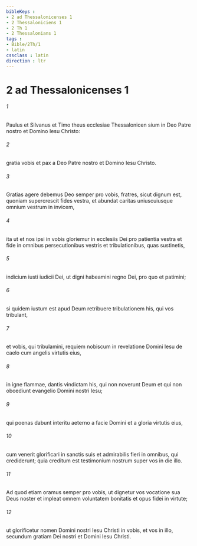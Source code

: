 ```yaml
---
bibleKeys : 
- 2 ad Thessalonicenses 1
- 2 Thessaloniciens 1
- 2 Th 1
- 2 Thessalonians 1
tags : 
- Bible/2Th/1
- latin
cssclass : latin
direction : ltr
---
```


# 2 ad Thessalonicenses 1

###### 1
Paulus et Silvanus et Timo theus ecclesiae Thessalonicen sium in Deo Patre nostro et Domino Iesu Christo: 
###### 2
gratia vobis et pax a Deo Patre nostro et Domino Iesu Christo.
###### 3
Gratias agere debemus Deo semper pro vobis, fratres, sicut dignum est, quoniam supercrescit fides vestra, et abundat caritas uniuscuiusque omnium vestrum in invicem, 
###### 4
ita ut et nos ipsi in vobis gloriemur in ecclesiis Dei pro patientia vestra et fide in omnibus persecutionibus vestris et tribulationibus, quas sustinetis, 
###### 5
indicium iusti iudicii Dei, ut digni habeamini regno Dei, pro quo et patimini; 
###### 6
si quidem iustum est apud Deum retribuere tribulationem his, qui vos tribulant, 
###### 7
et vobis, qui tribulamini, requiem nobiscum in revelatione Domini Iesu de caelo cum angelis virtutis eius, 
###### 8
in igne flammae, dantis vindictam his, qui non noverunt Deum et qui non oboediunt evangelio Domini nostri Iesu; 
###### 9
qui poenas dabunt interitu aeterno a facie Domini et a gloria virtutis eius, 
###### 10
cum venerit glorificari in sanctis suis et admirabilis fieri in omnibus, qui crediderunt; quia creditum est testimonium nostrum super vos in die illo.
###### 11
Ad quod etiam oramus semper pro vobis, ut dignetur vos vocatione sua Deus noster et impleat omnem voluntatem bonitatis et opus fidei in virtute; 
###### 12
ut glorificetur nomen Domini nostri Iesu Christi in vobis, et vos in illo, secundum gratiam Dei nostri et Domini Iesu Christi.
